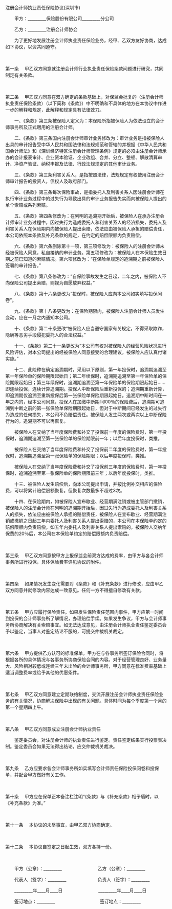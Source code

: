 



注册会计师执业责任保险协议(深圳市)



 

　　甲方：_________保险股份有限公司_________分公司　　

　　乙方：_________注册会计师协会　　

　　为了更好地发展注册会计师执业责任保险业务，经甲、乙双方友好协商，达成如下协议，以资共同遵守。

　　

第一条
　甲乙双方同意就注册会计师行业执业责任保险条款问题进行研究，共同制定有关条款。

　　

第二条
　甲乙双方同意在双方确定的条款基础上，对保监会批复的（注册会计师执业责任保险条款）（以下简称《条款》）中不明确和不具体的地方在本协议中作进一步的解释和规定，此解释和规定具有法律效刀。

　　一、《条款》第三条被保险人定义为：本保险所指被保险人为依法设立的会计师事务所及正式聘用的注册会计师。

　　二、《条款》第三条国内注册会计师审计业务修改为：审计业务是指被保险人出具的审计报告受中华人民共和国法律和法规规范和管辖的并根据《中华人民共和国会计师法》和《深圳经济特区注册会计师管理条例》规定的必须由注册会计师承办的会计报表审计、企业资本验证、企业改组、合并、分立、整顿、解散清算审计、净资产验证、纳税申报及法律、行政法规规定的其他审计业务。

　　三、《条款》第三条利害关系人，是指按照法律，法规规定有权使用注册会计师审计报告的投资人，债权人及政府部门。

　　四、《条款》第三条每次保险事故，是指委托人及利害关系人因注册会计师在执行审计业务过程中的过失行为导致出具的审计业务报告失实而向被保险人提出的单个索赔或系列索赔。

　　五、《条款》第四条修改为：在列明的追溯期开始后，被保险人在承办注册会计师审计业务过程中，因过失行为造成委托人和利害关系人的经济损失，委托人及利害关系人在保险期内向被保险人提出索赔，依法应由被保险人承担的赔偿责任，本公司依照本条款及补充条款的规定，在约定的赔偿限额内负责赔偿。

　　六、《条款》第六条删除第十一项，第三项修改为：被保险人的注册会计师未经被保险人同意，私自接纳的审计业务。第五项修改为：被保险人在本保险生效日期之前已知道的索赔情况。第六项修改为：“在保险单规定的追溯期之前被保险人签署的审计报告。”

　　七、《条款》第八条修改为：“自保险事故发生之日起，二年之内，被保险人不向保险公司提出索赔，则视为自愿放弃权益。”

　　八、《条款》第十六条更改为“投保时，被保险人应向本公司如实填写投保问卷”。

　　九、《条款》第十八条更改为：在保险期限内，被保险人注册会计师人员发生变动，应在一月之内通知本公司。

　　十、《条款》第二十条更改“被保险人应当遵守国家有关规定，不得采取欺诈，隐瞒等恶劣手段侵犯委托人的合法权益。”

　　十一、《条款》第二十一条更改为“本公司有权对被保险人的经营风险状况进行风险评估，对本公司提出的经被保险人同意接受的合理建议，被保险人应认真付诸实施。”

　　十二、此险种在确定追溯期时，采用以下原则，第一年投保时，追溯期追溯至第一年保险单的保险期限起始日；第二年续保时，追溯期追溯至第一年保险单的保险期限起始日；第三年续保时，追溯期追溯至第一年保险单的保险期限起始日……即连续投保，连续计算追溯期。投保人中断保险后重新投保的；追溯期重新计算，即追溯期仅追溯至重新投保后第一张保险单保险期限起始日。追溯期中断时间在一年之内的，经本公司同意，投保人在加缴中断期间l00％的保险费后，追溯期可追溯到中断之前的第一张保险单保险期限起始日，但对于中断期间已经发生的过失行为造成的任何损失，本公司不负赔偿责任。被保险人发生两次或两次以上中断保险行为的，追溯期不可以再恢复。

　　被保险人在交纳了当年度保险费和补交了投保前一年度的保险费时，第一年投保时，追溯期追溯至第一张保险单的保险期限前一年；以后年度投保时，类推。

　　被保险人在交纳了当年度保险费和补交了投保前二年度的保险费时，第一年投保时，追溯期追溯至第一张保险单的保险期限；以后年度投保时，类推。

　　被保险人在交纳了当年度保险费和补交了投保前三年度的保险费时，第一年投保时，追溯追溯至第一张保险单的保险期限前三年；以后年度投保时，类推。

　　十三、被保险人发生赔偿后，向本公司提出申请，并按比例补交相应的保险费，可以将累计赔偿限额恢复。但恢复次数最多不超过3次。

　　十四、在保险期内，如被保险人宣布歇业、经营期满注销或被主管部门撤销，被保险人的注册会计师在列明的追溯期开始后，因过失行为造成委托人及利害关系人的损失，依法应由被保险人承担的赔偿责任，被保险人在宣布歇业、经营期满注销或撤销之日起三年内委托人及利害关系人提出索赔的，本公司在本保险单约定的赔偿限额内负责赔偿。如五年内委托人及利害关系人提出索赔的，被保险人交纳年保费的20％后，本公司在本保险单约定的赔偿限额内负责赔偿。

　　

第三条
　甲乙双方同意按甲方上报保监会前双方达成的费率，由甲方与各会计师事务所进行投保，具体保险费率详见协议的附件。

　　

第四条
　如果情况发生变化需要对《条款》和《补充条款》进行修改，应由甲乙双方同意并就修改内容达成一致意见。任何一方不得擅自修改有关款。

　　

第五条
　甲方应履行保险责任。如果发生保险责任范围内事件，甲方应第一时间到投保的会计师事务所了解情况，办理赔偿手续。如果发生争议，甲方与会计师事务所协商解决有关索赔事宜。如无法达成意见，由注册会计师执业责任鉴定委员会予以鉴定，当事人对鉴定结论不服的，可提交仲裁机关裁定。

　　

第六条
　甲方提供乙方认可的标准保单。甲方在与各事务所签订保险合同时，将根据各所的具体情况与各事务所协商保险合同的内容。对于经营管理良好、业务量大、风险相对较低或连续三年未出险的会计师事务所，甲方同意在标准费率基础上适当调整费率或给予其他的优惠条件。

　　

第七条
　甲乙双方同意建立定期联络制度，交流开展注册会计师执业责任保险业务的有关情况，协商解决保险中出现的有关问题。具体时间为每个季度第一个月的第一个星期四上午。

　　

第八条
　甲乙双方同意成立注册会计师执业责任

　　鉴定委员会，对注册会计师的执业责任进行鉴定。责任鉴定结果实行投票表决制。鉴定委员会如果无法得出结论，应交仲裁机关裁决。

　　

第九条
　乙方应要求各会计师事务所如实填写会计师责任保险投保问卷和投保单，并配合甲方做好有关工作。

　　

第十条
　甲方应在保单正本备注栏注明“《条款》与《补充条款》相予盾时，以《补充条款》为准。”

　　

第十一条
　本协议的未尽事宜，由甲乙双方协商确定。

　　

第十二条
　本协议自签定之日起生效，双方各持一份。　　

　　

　　甲方（公章）：_________　　　　　　　　乙方（公章）：_________　　

　　代表人（签字）：_________　　　　　　　负责人（签字）：_________　　

　　_________年____月____日　　　　　　　　_________年____月____日　　

　　签订地点：_________　　　　　　　　　　签订地点：_________